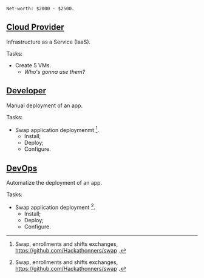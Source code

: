 ```
Net-worth: $2000 - $2500.
```

## [Cloud Provider](0.CreateVMs_IaaS)
Infrastructure as a Service (IaaS).

Tasks:
  - Create 5 VMs.
    - *Who's gonna use them?*

## [Developer](1.InstallSwap_Manually)
Manual deployment of an app.

Tasks:
  - Swap application deploymenmt [^1].
    - Install; 
    - Deploy;
    - Configure.
   
## [DevOps](2.InstallSwap_Docker)
Automatize the deployment of an app.

Tasks:
  - Swap application deployment [^1].
    - Install; 
    - Deploy;
    - Configure.



<!--References-->
[^1]: Swap, enrollments and shifts exchanges, https://github.com/Hackathonners/swap .
